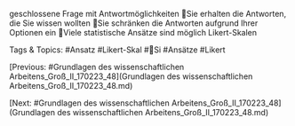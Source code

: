 geschlossene Frage mit Antwortmöglichkeiten
Sie erhalten die Antworten, die Sie wissen wollten
Sie schränken die Antworten aufgrund Ihrer Optionen ein
Viele statistische Ansätze sind möglich
Likert-Skalen

   Tags & Topics:
   #Ansatz
   #Likert-Skal
   #Si
   #Ansätze
   #Likert

[Previous: #Grundlagen des wissenschaftlichen Arbeitens_Groß_II_170223_48](Grundlagen des wissenschaftlichen Arbeitens_Groß_II_170223_48.md)

[Next: #Grundlagen des wissenschaftlichen Arbeitens_Groß_II_170223_48](Grundlagen des wissenschaftlichen Arbeitens_Groß_II_170223_48.md)